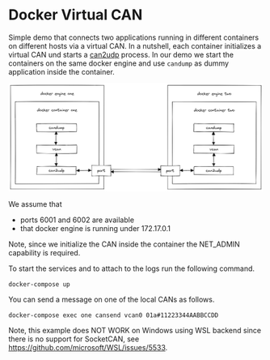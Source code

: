 # Docker Virtual CAN

Simple demo that connects two applications running in different containers on different hosts via a virtual CAN.
In a nutshell, each container initializes a virtual CAN und starts a [can2udp](https://opensource.lely.com/canopen/docs/can2udp) process.
In our demo we start the containers on the same docker engine and use `candump` as dummy application inside the container.

![Docker Virtual CAN Demo](figure.png)

We assume that
- ports 6001 and 6002 are available
- that docker engine is running under 172.17.0.1

Note, since we initialize the CAN inside the container the NET_ADMIN capability is required.

To start the services and to attach to the logs run the following command.
```
docker-compose up
```

You can send a message on one of the local CANs as follows.
```
docker-compose exec one cansend vcan0 01a#11223344AABBCCDD
```

Note, this example does NOT WORK on Windows using WSL backend since there is no support for SocketCAN, see https://github.com/microsoft/WSL/issues/5533.